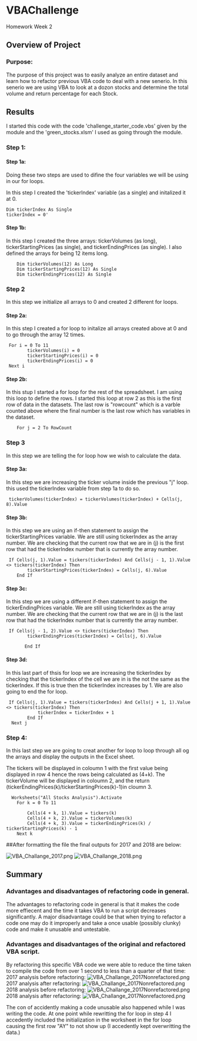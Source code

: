 # VBAChallenge
Homework Week 2
## Overview of Project
### Purpose:
The purpose of this project was to easily analyze an entire dataset and learn how to refactor previous VBA code to deal with a new senerio. In this senerio we are using VBA to look at a dozon stocks and determine the total volume and return percentage for each Stock. 

## Results
I started this code with the code 'challenge_starter_code.vbs' given by the module and the 'green_stocks.xlsm' I used as going through the module. 
### Step 1:
#### Step 1a: 

Doing these two steps are used to difine the four variables we will be using in our for loops.

In this step I created the 'tickerIndex' variable (as a single) and initalized it at 0.
  ```
  Dim tickerIndex As Single
  tickerIndex = 0'
```

#### Step 1b:
In this step I created the three arrays: tickerVolumes (as long), tickerStartingPrices (as single), and tickerEndingPrices (as single). I also defined the arrays for being 12 items long.
```   
    Dim tickerVolumes(12) As Long
    Dim tickerStartingPrices(12) As Single
    Dim tickerEndingPrices(12) As Single
```



### Step 2
In this step we initialize all arrays to 0 and created 2 different for loops.

#### Step 2a:
In this step I created a for loop to initalize all arrays created above at 0 and to go through the array 12 times. 
```
 For i = 0 To 11
        tickerVolumes(i) = 0
        tickerStartingPrices(i) = 0
        tickerEndingPrices(i) = 0
 Next i
```

#### Step 2b:
In this stup I started a for loop for the rest of the spreadsheet. I am using this loop to define the rows. I started this loop at row 2 as this is the first row of data in the datasets. The last row is "rowcount" which is a varble counted above where the final number is the last row which has variables in the dataset. 
```    
    For j = 2 To RowCount
```

### Step 3
In this step we are telling the for loop how we wish to calculate the data.

#### Step 3a:
In this step we are increasing the ticker volume inside the previous "j" loop. this used the tickerIndex variable from step 1a to do so. 

```
 tickerVolumes(tickerIndex) = tickerVolumes(tickerIndex) + Cells(j, 8).Value
```
#### Step 3b: 
In this step we are using an if-then statement to assign the tickerStartingPrices variable. We are still using tickerIndex as the array number. We are checking that the current row that we are in (j) is the first row that had the tickerIndex number that is currently the array number.
```
 If Cells(j, 1).Value = tickers(tickerIndex) And Cells(j - 1, 1).Value <> tickers(tickerIndex) Then
        tickerStartingPrices(tickerIndex) = Cells(j, 6).Value
    End If
```

#### Step 3c:
In this step we are using a different if-then statement to assign the tickerEndingPrices variable. We are still using tickerIndex as the array number. We are checking that the current row that we are in (j) is the last row that had the tickerIndex number that is currently the array number.
```
 If Cells(j - 1, 2).Value <> tickers(tickerIndex) Then
        tickerEndingPrices(tickerIndex) = Cells(j, 6).Value
   
       End If
```
#### Step 3d:
In this last part of thsis for loop we are increasing the tickerIndex by checking that the tickerIndex of the cell we are in is the not the same as the tickerIndex. If this is true then the tickerIndex increases by 1. We are also going to end the for loop.
```
 If Cells(j, 1).Value = tickers(tickerIndex) And Cells(j + 1, 1).Value <> tickers(tickerIndex) Then
            tickerIndex = tickerIndex + 1
        End If   
  Next j
```

### Step 4:
In this last step we are going to creat another for loop to loop through all og the arrays and display the outputs in the Excel sheet. 

The tickers will be displayed in coloumn 1 with the first value being displayed in row 4 hence the rows being calculated as (4+k). The tickerVolume will be displayed in coloumn 2, and the return (tickerEndingPrices(k)/tickerStartingPrices(k)-1)in cloumn 3.
```
  Worksheets("All Stocks Analysis").Activate
    For k = 0 To 11
        
        Cells(4 + k, 1).Value = tickers(k)
        Cells(4 + k, 2).Value = tickerVolumes(k)
        Cells(4 + k, 3).Value = tickerEndingPrices(k) / tickerStartingPrices(k) - 1        
    Next k
```

##After formatting the file the final outputs for 2017 and 2018 are below:

![VBA_Challange_2017.png](Resources/VBA_Challenge_2017.png)
![VBA_Challange_2018.png](Resources/VBA_Challenge_2018.png)

## Summary
### Advantages and disadvantages of refactoring code in general.
The advantages to refactoring code in general is that it makes the code more effiecent and the time it takes VBA to run a script decreases significantly. A major disadvantage could be that when trying to refactor a code one may do it improperly and take a once usable (possibly clunky) code and make it unusable and untestable.
### Advantages and disadvantages of the original and refactored VBA script.
By refactoring this specific VBA code we were able to reduce the time taken to compile the code from over 1 second to less than a quarter of that time:
2017 analysis before refactoring:
![VBA_Challange_2017Nonrefactored.png](Resources/VBA2017NR.png)
2017 analysis after refactoring:
![VBA_Challange_2017Nonrefactored.png](Resources/VBA2017R.png)
2018 analysis before refactoring:
![VBA_Challange_2017Nonrefactored.png](Resources/VBA2018NR.png)
2018 analysis after refactoring:
![VBA_Challange_2017Nonrefactored.png](Resources/VBA2018R.png)

The con of accidently making a code unusable also happened while I was writing the code. At one point while rewritting the for loop in step 4 I accedently included the initialization in the worksheet in the for loop causing the first row "AY" to not show up (I accedently kept overwritting the data.)
